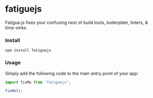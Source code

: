 # fatiguejs
Fatigue.js fixes your confusing nest of build tools, boilerplate, linters, &amp; time-sinks.

### Install
`npm install fatiguejs`

### Usage
Simply add the following code to the main entry point of your app:

```js
import fixMe from 'fatiguejs';

fixMe();
```
